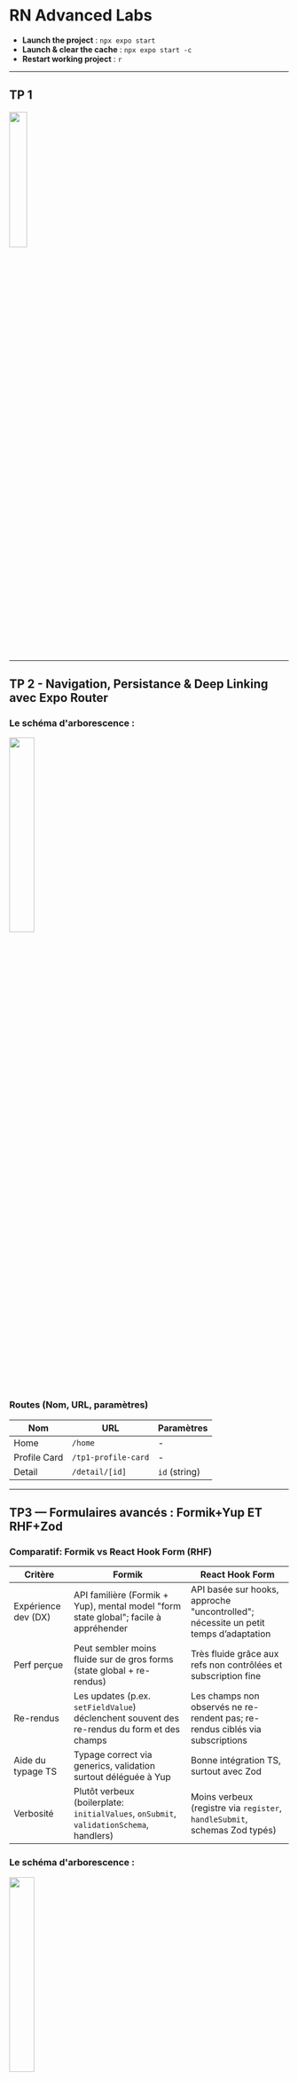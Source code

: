 # RN Advanced Labs

- **Launch the project** : `npx expo start`
- **Launch & clear the cache** : `npx expo start -c`
- **Restart working project** : `r`

---
## TP 1

<img src="./assets/images/readme/1.jpg" width="25%" />

---

## TP 2 - Navigation, Persistance & Deep Linking avec Expo Router

### Le schéma d'arborescence :  
<img src="./assets/images/readme/image.png" width="30%" />


### Routes (Nom, URL, paramètres)

| Nom | URL | Paramètres |
|---|---|---|
| Home | `/home` | - |
| Profile Card | `/tp1-profile-card` | - |
| Detail | `/detail/[id]` | `id` (string) |


---

## TP3 — Formulaires avancés : Formik+Yup ET RHF+Zod

### Comparatif: Formik vs React Hook Form (RHF)

| Critère | Formik | React Hook Form |
|---|---|---|
| Expérience dev (DX) | API familière (Formik + Yup), mental model "form state global"; facile à appréhender | API basée sur hooks, approche "uncontrolled"; nécessite un petit temps d’adaptation |
| Perf perçue | Peut sembler moins fluide sur de gros forms (state global + re-rendus) | Très fluide grâce aux refs non contrôlées et subscription fine |
| Re-rendus | Les updates (p.ex. `setFieldValue`) déclenchent souvent des re-rendus du form et des champs | Les champs non observés ne re-rendent pas; re-rendus ciblés via subscriptions |
| Aide du typage TS | Typage correct via generics, validation surtout déléguée à Yup | Bonne intégration TS, surtout avec Zod |
| Verbosité | Plutôt verbeux (boilerplate: `initialValues`, `onSubmit`, `validationSchema`, handlers) | Moins verbeux (registre via `register`, `handleSubmit`, schemas Zod typés) |


### Le schéma d'arborescence :  
<img src="./assets/images/readme/image2.png" width="30%" />

### Routes (Nom, URL, paramètres)

| Nom          | URL                 | Paramètres    |
| ------------ | ------------------- | ------------- |
| Home         | `/home`             | -             |
| Profile Card | `/tp1-profile-card` | -             |
| Detail       | `/detail/[id]`      | `id` (string) |
| Formik Form  | `/TP3-forms/formik` | -             |
| RHF Form     | `/TP3-forms/rhf`    | -             |

<p float="left">
  <img src="./assets/images/readme/3.1.jpg" width="25%" />
  <img src="./assets/images/readme/3.2.jpg" width="25%" />
</p>

---

## TP 4 (a) - Robots

### Choix de Formik + Yup

Pour ce projet, j’ai choisi Formik (gestion de formulaires) associé à Yup (validation de schémas) plutôt que d’autres solutions comme React Hook Form + Zod.
La raison principale est la simplicité : le formulaire est relativement basique et ne nécessite pas les optimisations avancées offertes par RHF (performances sur des centaines de champs, intégration très fine avec le cycle de rendu).
Formik + Yup offrent une syntaxe très lisible, facile à maintenir dans un contexte pédagogique ou de démonstration, et couvrent largement les besoins d’un CRUD simple comme celui-ci.

### Arborescence

<img src="./assets/images/readme/image3.png" width="30%" />

## Routes Robots

| Nom        | URL                       | Paramètres          |
|------------|---------------------------|---------------------|
| Liste      | `/tp4-robots`             | -                   |
| Création   | `/tp4-robots/create`      | -                   |
| Édition    | `/tp4-robots/edit/[id]`   | `id` (string, uuid) |
| Suppression| `/tp4-robots` *(depuis la liste)* | `id` (string, uuid) |


### Règles de validation

Les règles métiers sont centralisées dans `robotSchema.ts` avec **Yup** :

- `name` : chaîne, **min 2 caractères**, obligatoire, **unique** dans la collection  
- `label` : chaîne, **min 3 caractères**, obligatoire  
- `year` : entier, compris entre **1950** et **année courante**, obligatoire  
- `type` : enum, une valeur parmi :  
  - `industrial` → Industriel  
  - `service` → Service  
  - `medical` → Médical  
  - `educational` → Éducatif  
  - `other` → Autre  

La contrainte d’unicité du `name` est vérifiée dans le **store Zustand** (`createRobot` et `updateRobot`).  

### Persistance avec Zustand

Le store Zustand (`robotsStore.ts`) utilise le middleware `persist` avec **AsyncStorage** pour garantir la persistance locale :

- Tous les robots sont sauvegardés automatiquement sur l’appareil (clé `robots-storage`)  
- À chaque redémarrage de l’app, la collection est restaurée depuis le cache  
- CRUD implémenté :  
  - `createRobot(data)` → ajout d’un robot (avec `uuidv4()` auto)  
  - `updateRobot(id, data)` → modification avec règles de validation  
  - `deleteRobot(id)` → suppression par identifiant  
  - `getRobotById(id)` → recherche d’un robot  

### Plan de tests manuels

Les tests suivants ont été effectués pour valider le fonctionnement du CRUD :

1. **Création d’un robot valide** ✅  
   - Saisie d’un `name`, `label`, `year`, `type`  
   - Résultat : robot ajouté à la liste, persistant après reload  

2. **Validation des contraintes** ✅  
   - `name` < 2 caractères → message d’erreur affiché  
   - `label` < 3 caractères → message d’erreur affiché  
   - `year` < 1950 ou > année courante → rejet avec message d’erreur  
   - `name` déjà utilisé → rejet avec message d’erreur  

3. **Édition d’un robot existant** ✅  
   - Changement du `label` et `year`  
   - Résultat : mise à jour visible dans la liste, persistance OK  

4. **Suppression d’un robot** ✅  
   - Clic sur l’icône 🗑  
   - Résultat : robot supprimé de la liste, modal “Robot supprimé avec succès” affiché, persistance confirmée  

5. **Persistance au redémarrage** ✅  
   - Ajout de plusieurs robots  
   - Fermeture et relance de l’app  
   - Résultat : les robots sont toujours présents  


### Captures d'écran

<p float="left">
  <img src="./assets/images/readme/4.1.jpg" width="25%" />
  <img src="./assets/images/readme/4.2.jpg" width="25%" />
  <img src="./assets/images/readme/4.3.jpg" width="25%" />
  <img src="./assets/images/readme/4.4.jpg" width="25%" />
  <img src="./assets/images/readme/4.5.jpg" width="25%" />
</p>

---

## TP 4 (b) - Robots avec Redux

### Dépendances et rôles

| Dépendance | Rôle | Remarques |
|-------------|------|-----------|
| **@reduxjs/toolkit** | Cœur de Redux moderne : création du store, des *slices* et des reducers avec une syntaxe simplifiée. | Permet d’éviter le boilerplate classique de Redux. |
| **react-redux** | Fournit le `<Provider>` et les hooks `useSelector` / `useDispatch`. | C’est le lien entre React et Redux. |
| **redux-persist** | Persiste le store Redux dans le stockage local. | Utilisé ici avec **AsyncStorage** pour garder les robots entre les sessions. |
| **@react-native-async-storage/async-storage** | Stockage local clé-valeur pour React Native. | Nécessaire à `redux-persist` pour la persistance sur mobile. |
| **yup** | Validation de schéma (structure et contraintes de données). | Empêche la création de robots invalides. |
| **formik** | Gestionnaire de formulaires pour React. | Simplifie la création/édition d’un robot. |
| **expo-router** | Système de navigation basé sur la structure des dossiers (`/app`). | Facilite la navigation entre la liste et le formulaire. |


### Arborescence
```
app/
└─ (main)/
   └─ tp4-robots-rtk/
      ├─ _layout.tsx
      ├─ index.tsx(FlatList + edit + delete + FAB)
      ├─ create.tsx
      └─ edit/
         └─ [id].tsx

tp4-store-rtk/
├─ store.ts
├─ rootReducer.ts
└─ hooks.ts

features/
└─ robots/
   └─ tp4-robots-rtk/
      ├─ robotsSlice.ts
      └─ selectors.ts

components/
└─ tp4-robots-rtk/
   ├─ RobotForm.tsx
   └─ RobotListItem.tsx

validation/
└─ tp4-robots-rtk/
   └─ robotSchema.ts

```
### Règles de validation
| Champ | Type | Contraintes | Message(s) d’erreur |
|-------|------|--------------|----------------------|
| **id** | `uuid` | Généré automatiquement à la création | - |
| **name** | `string` | Requis, min 2 caractères, unique (non sensible à la casse) | - Le nom est obligatoire<br>- Le nom doit contenir au moins 2 caractères<br>- Un robot avec ce nom existe déjà |
| **label** | `string` | Requis, min 3 caractères | - Le label est obligatoire<br>- Le label doit contenir au moins 3 caractères |
| **year** | `number` | Entier, min 1950, max année courante | - L’année doit être un nombre entier<br>- Année minimale : 1950<br>- Année maximale : {année courante} |
| **type** | `enum` | Doit appartenir à : `industrial`, `service`, `medical`, `educational`, `other` | - Type invalide<br>- Le type est obligatoire |

### Validation double

1. **Côté formulaire (Formik + Yup)**  
   → feedback immédiat à l’utilisateur avant toute action Redux.  
2. **Côté slice Redux**  
   → validation finale avant mutation du store (aucune donnée invalide n’entre dans l’état global).


---

## TP 5 - Stockage local avec SQLite : Robots Offline

| Librairie                                                                   | Description                                                          | Utilisation                                                                               |
| ----- | ---- | ----|
| **expo-sqlite**          | Fournit un moteur SQLite local et persistant sur le device.          | Stockage local des robots (CRUD, migrations, persistance offline).                        |
| **expo-file-system** | Permet la lecture/écriture/copie de fichiers dans le stockage local. | Lecture des fichiers `.sql` pour les migrations + export/import des données (DB et JSON). |
| **uuid**                            | Génère des identifiants uniques (UUID v4).                           | Attribution d’un `id` unique pour chaque robot créé localement.                           |
| **@tanstack/react-query** | Cache réactif + synchronisation automatique | Gère le cache et la mise à jour automatique des données locales (SQLite). |

### Captures d'écran

<p float="left">
  <img src="./assets/images/readme/5.1.jpg" width="25%" />
  <img src="./assets/images/readme/5.2.jpg" width="25%" />
  <img src="./assets/images/readme/5.3.jpg" width="25%" />
  <img src="./assets/images/readme/5.4.jpg" width="25%" />
  <img src="./assets/images/readme/5.5.jpg" width="25%" />
</p>

---

## TP 6 - Caméra (Expo) : capture, stockage local & galerie

| Package                        | À quoi ça sert                                               | Principales APIs / Hooks                                                                                | Utilisé pour                                                    | Notes                                                            |
| ------------------------------ | ------------------------------------------------------------ | ------------------------------------------------------------------------------------------------------- | --------------------------------------------------------------- | ---------------------------------------------------------------- |
| `expo-camera`                  | Accéder à la caméra, prévisualisation et capture de photos.  | `<CameraView />`, `useCameraPermissions()`, `takePictureAsync()`                                        | Écran “Capture” (preview live + bouton photo).                  | Gère ses propres permissions (pas besoin de `expo-permissions`). |
| `expo-file-system`             | Lire/écrire des fichiers dans le sandbox de l’app (offline). | `FileSystem.documentDirectory`, `writeAsStringAsync`, `copyAsync`, `readDirectoryAsync`, `getInfoAsync` | Sauvegarder les photos capturées, lister le dossier, supprimer. | On stocke dans `documentDirectory` (pas la galerie système).     |
| `expo-image`                   | Afficher des images performantes (miniatures & plein écran). | `<Image source={{ uri }} contentFit="cover" />`                                                         | Écran “Galerie” (grid), écran “Détail” (zoom / plein écran).    | Meilleure perf, placeholders, contentFit, etc.                   |
| `expo-router` | Navigation par fichiers (stack, tabs).                       | `/app` routing, `useRouter()`, segments                                                                 | Pile d’écrans: Capture / Galerie / Détail.                      | On l’utilise pour une archi claire (tabs + stacks).              |


### Captures d'écran

<p float="left">
  <img src="./assets/images/readme/6.1.jpg" width="24%" />
  <img src="./assets/images/readme/6.2.jpg" width="24%" />
  <img src="./assets/images/readme/6.3.jpg" width="24%" />
  <img src="./assets/images/readme/6.4.jpg" width="24%" />
</p>